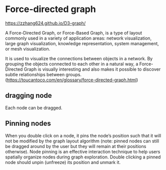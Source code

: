 # Force-directed graph

 https://zzhang624.github.io/D3-graph/

A Force-Directed Graph, or Force-Based Graph, is a type of layout commonly used in a variety of application areas: network visualization, large graph visualization, knowledge representation, system management, or mesh visualization.

It is used to visualize the connections between objects in a network. By grouping the objects connected to each other in a natural way, a Force-Directed Graph is visually interesting and also makes it possible to discover subtle relationships between groups. (https://toucantoco.com/en/glossary/force-directed-graph.html)

## dragging node
Each node can be dragged. 
## Pinning nodes
When you double click on a node, it pins the node’s position such that it will not be modified by the graph layout algorithm (note: pinned nodes can still be dragged around by the user but they will remain at their positions otherwise). Node pinning is an effective interaction technique to help users spatially organize nodes during graph exploration. Double clicking a pinned node should unpin (unfreeze) its position and unmark it.
